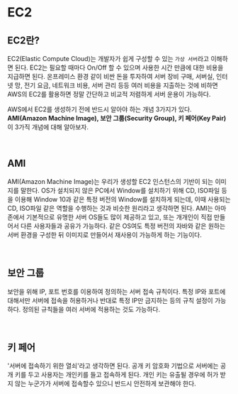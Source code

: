 # EC2


## EC2란?

EC2(Elastic Compute Cloud)는 개발자가 쉽게 구성할 수 있는 `가상 서버`라고 이해하면 된다. EC2는 필요할 때마다 On/Off 할 수 있으며 사용한 시간 만큼에 대한 비용을 지급하면 된다. 온프레미스 환경 같이 비싼 돈을 투자하여 서버 장비 구매, 서버실, 인터넷 망, 전기 요금, 네트워크 비용, 서버 관리 등등 여러 비용을 지출하는 것에 비하면 AWS의 EC2를 활용하면 정말 간단하고 비교적 저렴하게 서버 운용이 가능하다.

AWS에서 EC2를 생성하기 전에 반드시 알아야 하는 개념 3가지가 있다. **AMI(Amazon Machine Image), 보안 그룹(Security Group), 키 페어(Key Pair)** 이 3가직 개념에 대해 알아보자.

<br>

## AMI

AMI(Amazon Machine Image)는 우리가 생성할 EC2 인스턴스의 기반이 되는 이미지를 말한다. OS가 설치되지 않은 PC에서 Window를 설치하기 위해 CD, ISO파일 등을 이용해 Window 10과 같은 특정 버전의 Window를 설치하게 되는데, 이때 사용되는 CD, ISO파일 같은 역할을 수행하는 것과 비슷한 원리라고 생각하면 된다. 
AMI는 아마존에서 기본적으로 유명한 서버 OS들도 많이 제공하고 있고, 또는 개개인이 직접 만들어서 다른 사용자들과 공유가 가능하다. 같은 OS여도 특정 버전의 자바와 같은 원하는 서버 환경을 구성한 뒤 이미지로 만들어서 재사용이 가능하게 하는 기능이다.

<br>

## 보안 그룹

보안을 위해 IP, 포트 번호를 이용하여 정의하는 서버 접속 규칙이다. 특정 IP와 포트에 대해서만 서버에 접속을 허용하거나 반대로 특정 IP만 금지하는 등의 규칙 설정이 가능하다. 정의된 규칙들을 여러 서버에 적용하는 것도 가능하다.

<br>

## 키 페어

'서버에 접속하기 위한 열쇠'라고 생각하면 된다. 공개 키 암호화 기법으로 서버에는 공개 키를 두고 사용자는 개인키를 들고 접속하게 된다. 개인 키는 유출될 경우에 허가 받지 않는 누군가가 서버에 접속할수 있으니 반드시 안전하게 보관해야 한다.
